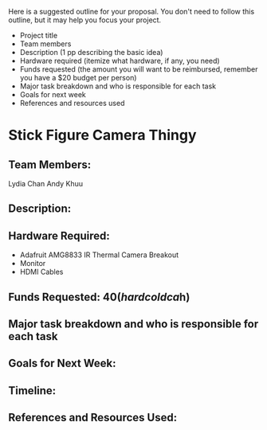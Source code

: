 
Here is a suggested outline for your proposal. You don't need to follow this
outline, but it may help you focus your project.

* Project title
* Team members
* Description (1 pp describing the basic idea)
* Hardware required (itemize what hardware, if any, you need)
* Funds requested (the amount you will want to be reimbursed, remember you have
  a $20 budget per person)
* Major task breakdown and who is responsible for each task
* Goals for next week
* References and resources used

# Stick Figure Camera Thingy 

## Team Members: 
Lydia Chan
Andy Khuu

## Description: 

## Hardware Required: 
* Adafruit AMG8833 IR Thermal Camera Breakout
* Monitor
* HDMI Cables

## Funds Requested: $40(hard cold ca$h)

## Major task breakdown and who is responsible for each task

## Goals for Next Week:

## Timeline:

## References and Resources Used:

